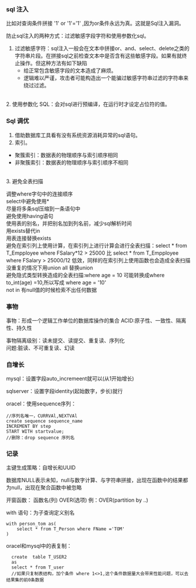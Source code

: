 ### sql 注入 

比如对查询条件拼接 '1' or '1'='1' ,因为or条件永远为真。这就是Sql注入漏洞。

防止sql注入的两种方式：过滤敏感字段字符和使用参数化sql。

1. 过滤敏感字符：sql注入一般会在文本中拼接or、and、select、delete之类的字符串片段。在拼接sql之前检查文本中是否含有这些敏感字段。如果有就终止操作。但这种方法有如下缺陷
   - 给正常包含敏感字段的文本造成了麻烦。
   - 逻辑难以严谨，攻击者可能构造出一个能骗过敏感字符串过滤的字符串来绕过过滤。
</br>
2. 使用参数化	SQL：会对sql进行预编译，在运行时才设定占位符的值。

### Sql 调优

1. 借助数据库工具看有没有系统资源消耗异常的sql语句。
2. 索引。
 - 聚簇索引：数据表的物理顺序与索引顺序相同
 - 非聚簇索引：数据表的物理顺序与索引顺序不相同
</br>
3. 避免全表扫描

调整where字句中的连接顺序</br>
select中避免使用* </br>
尽量将多条sql压缩到一条语句中 </br>
避免使用having语句</br>
使用表的别名，并把别名加到列名前，减少sql解析时间</br>
用exists替代in</br>
用表连接替换exists</br>
避免在索引列上使用计算，在索引列上进行计算会进行全表扫描：select * from T_Empployee  where FSalary*12 > 25000 比 select * from T_Empployee where FSalary > 25000/12 低效，同样的在索引列上使用函数也会造成全表扫描</br>
没重复的情况下用union all 替换union</br>
避免隐式类型转换造成的全表扫描:where age = 10 可能转换成where to_int(age) =10,所以写成 where age = '10'</br>
not in 有null值的时候检索不出任何数据

### 事物

事物：形成一个逻辑工作单位的数据库操作的集合
ACID:原子性、一致性、隔离性、持久性

事物隔离级别：读未提交、读提交、重复读、序列化</br>
问题:脏读、不可重复读、幻读


### 自增长

mysql：设置字段auto_incremeent就可以(从1开始增长)

sqlserver：设置字段identity(起始数字，步长)就行

oracel：使用sequence序列：
     
    //序列名唯一，CURRVAl,NEXTVAl
    create sequence sequence_name
    INCREMENT BY step
    START WITH startvalue;
    //删除：drop sequence 序列名



### 记录

主键生成策略：自增长和UUID

数据库NULL表示未知，null与数字计算、与字符串拼接，出现在函数中的结果都为null，出现在聚合函数中被忽略

开窗函数： 函数名(列) OVER(选项) 例：OVER(partition by ..)


with 语句：为子查询定义别名

    with person_tom as(
        select * from T_Person where FName ='TOM'
    )

oracel和mysql中的表复制：

      create  table T_USER2
      as
      select * from T_user
      //如果只复制表结构，加个条件 where 1<>1,这个条件数据量大会带来性能问题，可以去结果集的前0条数据
